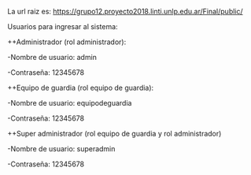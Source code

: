 La url raiz es: 
https://grupo12.proyecto2018.linti.unlp.edu.ar/Final/public/

Usuarios para ingresar al sistema:

++Administrador (rol administrador):

-Nombre de usuario: admin

-Contraseña: 12345678

++Equipo de guardia (rol equipo de guardia):

-Nombre de usuario: equipodeguardia

-Contraseña: 12345678

++Super administrador (rol equipo de guardia y rol administrador)

-Nombre de usuario: superadmin

-Contraseña: 12345678
